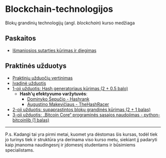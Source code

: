 # Blockchain-technologijos
Blokų grandinių technologijų (angl. _blockchain_) kurso medžiaga

## Paskaitos
- [Išmaniosios sutarties kūrimas ir diegimas](https://github.com/blockchain-group/Blockchain-technologijos/blob/master/paskaitos/vertinimas.md)

## Praktinės užduotys

- [Praktinių užduočių vertinimas](https://github.com/blockchain-group/Blockchain-technologijos/blob/master/pratybos/vertinimas.md)
- [Įvadinė užduotis](https://github.com/blockchain-group/Blockchain-technologijos/blob/master/pratybos/Ivadine-uzduotis.md)
- [1-oji užduotis: Hash generatoriaus kūrimas (2 + 0.5 balo)](https://github.com/blockchain-group/Blockchain-technologijos/blob/master/pratybos/1uzduotis-Hashavimas.md)
  - **Hash'ų efektyvumo varžytuvės**:
    - [Dominyko Šepučio - Hashrank](https://github.com/dqmis/hashrank)
    - [Augustino Makevičiaus - TheHashRacer](https://github.com/AugustinasMK/TheHashRacer)
- [2-oji užduotis: supaprastintos blokų grandinės kūrimas (2 + 1 balas)](https://github.com/blockchain-group/Blockchain-technologijos/blob/master/pratybos/2uzduotis-Blockchain.md)
- [3-oji užduotis: „Bitcoin Core“ programinės sąsajos naudojimas - python-bitcoinlib (1 balas)](https://github.com/blockchain-group/Blockchain-technologijos/blob/master/pratybos/3uzduotis-Bitcoin-Core-API.md)

---
P.s. Kadangi tai yra pirmi metai, kuomet yra dėstomas šis kursas, todėl tiek jo turinys tiek ir struktūra yra derinama viso kurso metu, siekiant jį padaryti kaip įmanoma naudingesnį ir įdomesnį studentams ir būsimiems specialistams.

